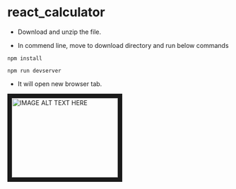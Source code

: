 # react_calculator

- Download and unzip the file. 

- In commend line, move to download directory and run below commands

```
npm install
```
```
npm run devserver
```

- It will open new browser tab. 

<img src="https://user-images.githubusercontent.com/28660183/34922266-49d48e04-f953-11e7-8d60-7a9169b9f0ca.png" 
alt="IMAGE ALT TEXT HERE" width="240" height="180" border="10" /></a>

